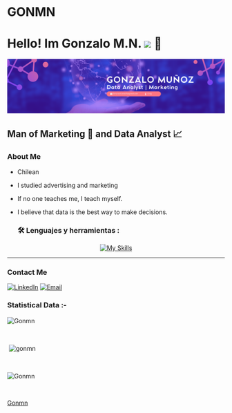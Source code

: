 # GONMN
<h1>Hello! Im  Gonzalo M.N.  <img src="https://raw.githubusercontent.com/iampavangandhi/iampavangandhi/master/gifs/Hi.gif" width="30px"> 🚀</h1>

![Aditya Vikram Singh Banner](https://raw.githubusercontent.com/Gonmn/Imagenes/refs/heads/main/Banner%20de%20LinkedIn%20.png)

<h2>Man of Marketing 🎤 and  Data Analyst 📈</h2>

### About Me
- Chilean
- I studied advertising and marketing
- If no one teaches me, I teach myself.
- I believe that data is the best way to make decisions.

  ### :hammer_and_wrench: Lenguajes y herramientas :
<div id="header" align="center">
  
   [![My Skills](https://skillicons.dev/icons?i=py,ai,ps,pr,github,vscode,windows,powershell)](https://skillicons.dev)

</div>

---

  ### Contact Me
<a href="https://www.linkedin.com/in/gonmn/"><img alt="LinkedIn" src="https://img.shields.io/badge/LinkedIn-Gonzalo%20MN-blue?style=flat-square&logo=linkedin"></a>
<a href="Gmunoznunez21@gmail.com"><img alt="Email" src="https://img.shields.io/badge/Gmail-Gmunoznunez21@gmail.com-blue?style=flat-square&logo=gmail"></a>  


<h3>Statistical Data :-</h3>
<p><img align="center"
    src="https://github-readme-stats.vercel.app/api/top-langs?username=Gonmn&show_icons=true&locale=en&bg_color=0d1117&text_color=ffffff&layout=compact"
    alt="Gonmn" 
    bg_color=#808080/></p>

<br>

<p>&nbsp;<img align="center" src="https://github-readme-stats.vercel.app/api?username=Gonmn&show_icons=true&locale=en&bg_color=0d1117&text_color=ffffff&repo=convoychat"
    alt="gonmn" /></p>

<br>

<p><img align="center" src="https://github-readme-streak-stats.herokuapp.com/?user=Gonmn&theme=dark&background=0d1117&date_format=M%20j%5B%2C%20Y%5D" alt="Gonmn" /></p>
      
<p align="left"> <a href="https://twitter.com/" target="blank"><img
      src="https://img.shields.io/twitter/follow/?logo=twitter&style=for-the-badge" alt="" /></a> </p>

[Gonmn](https://github.com/gonmn)
